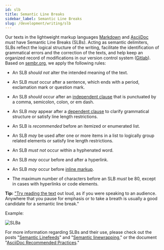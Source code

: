 ```yaml
---
id: slb
title: Semantic Line Breaks
sidebar_label: Semantic Line Breaks
slug: /development/writing/slb
---
```


Our texts in the lightweight markup languages
[Markdown](https://daringfireball.net/projects/markdown/)
and [AsciiDoc](https://asciidoc.org/)
*must* have Semantic Line Breaks (SLBs).
Acting as semantic delimiters,
SLBs reflect the logical structure of the writing,
facilitate the identification of grammatical errors
and the correction of the texts,
and help keep an organized record of modifications
in our version control system ([Gitlab](/development/stack/gitlab)).
Based on [sembr.org](https://sembr.org/),
we apply the following rules:

* An SLB *should not* alter the intended meaning of the text.

* An SLB *must* occur after a sentence,
  which ends with a period, exclamation mark or question mark.

* An SLB *should* occur after an [independent clause](https://www.grammar-monster.com/glossary/independent_clause.htm)
  that is punctuated by a comma, semicolon, colon, or em dash.

* An SLB *may* appear after a [dependent clause](https://www.grammar-monster.com/glossary/dependent_clause.htm)
  to clarify grammatical structure or satisfy line length restrictions.

* An SLB is *recommended* before an itemized or enumerated list.

* An SLB *may* be used after one or more items in a list
  to logically group related elements or satisfy line length restrictions.

* An SLB *must not* occur within a hyphenated word.

* An SLB *may* occur before and after a hyperlink.

* An SLB *may* occur before [inline markup](https://docutils.sourceforge.io/docs/user/rst/quickref.html#inline-markup).

* The maximum number of characters before an SLB *must* be 80,
  except in cases with hyperlinks or code elements.

**Tip:** ["Try reading the text](https://sembr.org/) out loud,
  as if you were speaking to an audience.
  Anywhere that you pause for emphasis
  or to take a breath
  is usually a good candidate for a semantic line break."

Example:

![SLBa](https://res.cloudinary.com/fluid-attacks/image/upload/v1624062464/docs/development/writing/slba_x3kztj.webp)

For more information regarding SLBs and their use,
please check out the posts "[Semantic Linefeeds](http://rhodesmill.org/brandon/2012/one-sentence-per-line/)"
and "[Semantic linewrapping](https://scott.mn/2014/02/21/semantic_linewrapping/),"
or the document "[AsciiDoc Recommended Practices](http://asciidoctor.org/docs/AsciiDoc-recommended-practices/#one-sentence)."
